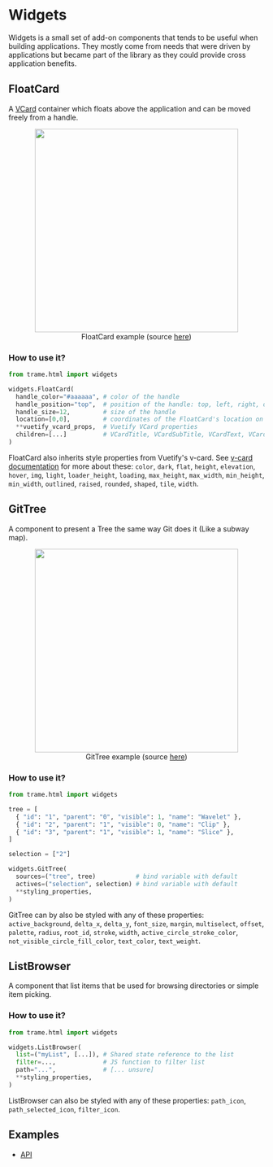 # Widgets

Widgets is a small set of add-on components that tends to be useful when building applications. They mostly come from needs that were driven by applications but became part of the library as they could provide cross application benefits.

## FloatCard

A [VCard](https://vuetifyjs.com/en/components/cards/) container which floats above the application and can be moved freely from a handle.

<center>
  <figure>
    <img src="/trame/images/module-widgets-floatcard.gif" width="400px"/>
    <figcaption> FloatCard example (source <a href="https://github.com/Kitware/trame/tree/master/examples/Modules/Widgets/FloatCard.py">here</a>)</figcaption>
  </figure>
</center>

### How to use it?

```python
from trame.html import widgets

widgets.FloatCard(
  handle_color="#aaaaaa", # color of the handle
  handle_position="top",  # position of the handle: top, left, right, or bottom
  handle_size=12,         # size of the handle
  location=[0,0],         # coordinates of the FloatCard's location on the page
  **vuetify_vcard_props,  # Vuetify VCard properties
  children=[...]          # VCardTitle, VCardSubTitle, VCardText, VCardActions...
)
```

FloatCard also inherits style properties from Vuetify's v-card. See [v-card documentation](https://vuetifyjs.com/en/api/v-card/#props) for more about these: `color`, `dark`, `flat`, `height`, `elevation`, `hover`, `img`, `light`, `loader_height`, `loading`, `max_height`, `max_width`, `min_height`, `min_width`, `outlined`, `raised`, `rounded`, `shaped`, `tile`, `width`.

## GitTree

A component to present a Tree the same way Git does it (Like a subway map).

<center>
  <figure>
    <img src="/trame/images/module-widgets-gittree.jpg" width="400px"/>
    <figcaption> GitTree example (source <a href="https://github.com/Kitware/trame/tree/master/examples/Modules/Widgets/FloatCard.py">here</a>)</figcaption>
  </figure>
</center>

### How to use it?

```python
from trame.html import widgets

tree = [
  { "id": "1", "parent": "0", "visible": 1, "name": "Wavelet" },
  { "id": "2", "parent": "1", "visible": 0, "name": "Clip" },
  { "id": "3", "parent": "1", "visible": 1, "name": "Slice" },
]

selection = ["2"]

widgets.GitTree(
  sources=("tree", tree)           # bind variable with default
  actives=("selection", selection) # bind variable with default
  **styling_properties,
)
```

GitTree can by also be styled with any of these properties: `active_background`, `delta_x`, `delta_y`, `font_size`, `margin`, `multiselect`, `offset`, `palette`, `radius`, `root_id`, `stroke`, `width`, `active_circle_stroke_color`, `not_visible_circle_fill_color`, `text_color`, `text_weight`.


## ListBrowser

A component that list items that be used for browsing directories or simple item picking.

### How to use it?

```python
from trame.html import widgets

widgets.ListBrowser(
  list=("myList", [...]), # Shared state reference to the list
  filter=...,             # JS function to filter list
  path="...",             # [... unsure]
  **styling_properties,
)
```
ListBrowser can also be styled with any of these properties: `path_icon`, `path_selected_icon`, `filter_icon`.

## Examples

- [API](https://trame.readthedocs.io/en/latest/trame.html.widgets.html)
